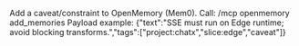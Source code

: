 Add a caveat/constraint to OpenMemory (Mem0).
Call: /mcp openmemory add_memories
Payload example:
{"text":"SSE must run on Edge runtime; avoid blocking transforms.","tags":["project:chatx","slice:edge","caveat"]}
